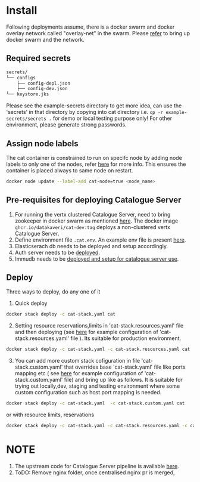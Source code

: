 # Install
 Following deployments assume, there is a docker swarm and  docker overlay network called "overlay-net"  in the swarm. Please [refer](../../../docs/swarm-setup.md) to bring up docker swarm and the network.
## Required secrets
```sh
secrets/
└── configs
    ├── config-depl.json
    ├── config-dev.json
└── keystore.jks
```
Please see the example-secrets directory to get more idea, can use the 'secrets' in that directory by copying into cat directory i.e. ```cp -r example-secrets/secrets .```  for demo or local testing purpose only! For other environment, please generate strong passwords.

## Assign node labels
 The cat container is constrained to run on specifc node by adding node labels to only one of the nodes, refer [here](https://docs.docker.com/engine/swarm/services/#placement-constraints) for more info. This ensures the container is placed always to same node on restart.
```sh
docker node update --label-add cat-node=true <node_name>
```
## Pre-requisites for deploying Catalogue Server
1. For running the vertx clustered Catalogue Server, need to bring zookeeper in docker swarm as mentioned [here](../zookeepeir/README.md).
The  docker image ```ghcr.io/datakaveri/cat-dev:tag``` deploys a non-clustered vertx Catalogue Server.
2. Define environment file ```.cat.env```. An example env file is present [here](./example-env). 
3. Elasticserach db needs to be deployed and setup accordingly. 
4. Auth server needs to be [deployed](../auth-server/README.md).
5. Immudb needs to be [deployed and setup for catalogue server use](../immudb/README.md).

## Deploy

Three ways to deploy, do any one of it
1. Quick deploy  
```sh
docker stack deploy -c cat-stack.yaml cat 
```
2. Setting resource reservations,limits in 'cat-stack.resources.yaml' file and then deploying (see [here](example-cat-stack.resources.yaml) for example configuration of 'cat-stack.resources.yaml' file ). Its suitable for production environment.

```sh
docker stack deploy -c cat-stack.yaml -c cat-stack.resources.yaml cat
```
3. You can add more custom stack cofiguration in file 'cat-stack.custom.yaml' that overrides base 'cat-stack.yaml' file like ports mapping etc ( see [here](example-cat-stack.custom.yaml) for example configuration of 'cat-stack.custom.yaml' file)  and bring up like as follows. It is suitable for trying out locally,dev, staging and testing environment where some custom configuration such as host port mapping is needed.
```sh
docker stack deploy -c cat-stack.yaml  -c cat-stack.custom.yaml cat
```
or 
with resource limits, reservations
```sh
docker stack deploy -c cat-stack.yaml -c cat-stack.resources.yaml -c cat-stack.custom.yaml cat
```
# NOTE
1. The upstream code for Catalogue Server pipeline is available [here](https://github.com/datakaveri/iudx-catalogue-server).
2. ToDO: Remove nginx folder, once centralised nginx pr is merged,
